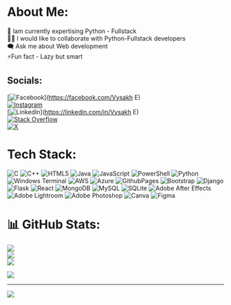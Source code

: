 # About Me:
🔭 Iam currently expertising Python - Fullstack<br>👯‍♂️ I would like to collaborate with Python-Fullstack developers<br>🗨️ Ask me about Web development<br>⚡Fun fact - Lazy but smart


## Socials:
[![Facebook](https://img.shields.io/badge/Facebook-%231877F2.svg?logo=Facebook&logoColor=white)](https://facebook.com/Vysakh E)<br> [![Instagram](https://img.shields.io/badge/Instagram-%23E4405F.svg?logo=Instagram&logoColor=white)](https://instagram.com/itsme.vysakh)<br> [![LinkedIn](https://img.shields.io/badge/LinkedIn-%230077B5.svg?logo=linkedin&logoColor=white)](https://linkedin.com/in/Vysakh E) <br>[![Stack Overflow](https://img.shields.io/badge/-Stackoverflow-FE7A16?logo=stack-overflow&logoColor=white)](https://stackoverflow.com/users/Vysakh) <br>[![X](https://img.shields.io/badge/X-black.svg?logo=X&logoColor=white)](https://x.com/Vysakh) 

# Tech Stack:
![C](https://img.shields.io/badge/c-%2300599C.svg?style=flat&logo=c&logoColor=white) ![C++](https://img.shields.io/badge/c++-%2300599C.svg?style=flat&logo=c%2B%2B&logoColor=white) ![HTML5](https://img.shields.io/badge/html5-%23E34F26.svg?style=flat&logo=html5&logoColor=white) ![Java](https://img.shields.io/badge/java-%23ED8B00.svg?style=flat&logo=openjdk&logoColor=white) ![JavaScript](https://img.shields.io/badge/javascript-%23323330.svg?style=flat&logo=javascript&logoColor=%23F7DF1E) ![PowerShell](https://img.shields.io/badge/PowerShell-%235391FE.svg?style=flat&logo=powershell&logoColor=white) ![Python](https://img.shields.io/badge/python-3670A0?style=flat&logo=python&logoColor=ffdd54) ![Windows Terminal](https://img.shields.io/badge/Windows%20Terminal-%234D4D4D.svg?style=flat&logo=windows-terminal&logoColor=white) ![AWS](https://img.shields.io/badge/AWS-%23FF9900.svg?style=flat&logo=amazon-aws&logoColor=white) ![Azure](https://img.shields.io/badge/azure-%230072C6.svg?style=flat&logo=microsoftazure&logoColor=white) ![GithubPages](https://img.shields.io/badge/github%20pages-121013?style=flat&logo=github&logoColor=white) ![Bootstrap](https://img.shields.io/badge/bootstrap-%238511FA.svg?style=flat&logo=bootstrap&logoColor=white) ![Django](https://img.shields.io/badge/django-%23092E20.svg?style=flat&logo=django&logoColor=white) ![Flask](https://img.shields.io/badge/flask-%23000.svg?style=flat&logo=flask&logoColor=white) ![React](https://img.shields.io/badge/react-%2320232a.svg?style=flat&logo=react&logoColor=%2361DAFB) ![MongoDB](https://img.shields.io/badge/MongoDB-%234ea94b.svg?style=flat&logo=mongodb&logoColor=white) ![MySQL](https://img.shields.io/badge/mysql-%2300000f.svg?style=flat&logo=mysql&logoColor=white) ![SQLite](https://img.shields.io/badge/sqlite-%2307405e.svg?style=flat&logo=sqlite&logoColor=white) ![Adobe After Effects](https://img.shields.io/badge/Adobe%20After%20Effects-9999FF.svg?style=flat&logo=Adobe%20After%20Effects&logoColor=white) ![Adobe Lightroom](https://img.shields.io/badge/Adobe%20Lightroom-31A8FF.svg?style=flat&logo=Adobe%20Lightroom&logoColor=white) ![Adobe Photoshop](https://img.shields.io/badge/adobe%20photoshop-%2331A8FF.svg?style=flat&logo=adobe%20photoshop&logoColor=white) ![Canva](https://img.shields.io/badge/Canva-%2300C4CC.svg?style=flat&logo=Canva&logoColor=white) ![Figma](https://img.shields.io/badge/figma-%23F24E1E.svg?style=flat&logo=figma&logoColor=white)
# 📊 GitHub Stats:
![](https://github-readme-stats.vercel.app/api?username=vysakh799&theme=dark&hide_border=true&include_all_commits=true&count_private=true)<br/>
![](https://github-readme-streak-stats.herokuapp.com/?user=vysakh799&theme=dark&hide_border=true)<br/>
![](https://github-readme-stats.vercel.app/api/top-langs/?username=vysakh799&theme=dark&hide_border=true&include_all_commits=true&count_private=true&layout=compact)

![](https://quotes-github-readme.vercel.app/api?type=vetical&theme=radical)

---
[![](https://visitcount.itsvg.in/api?id=vysakh799&icon=5&color=4)](https://visitcount.itsvg.in)

<!-- Proudly created with GPRM ( https://gprm.itsvg.in ) -->
